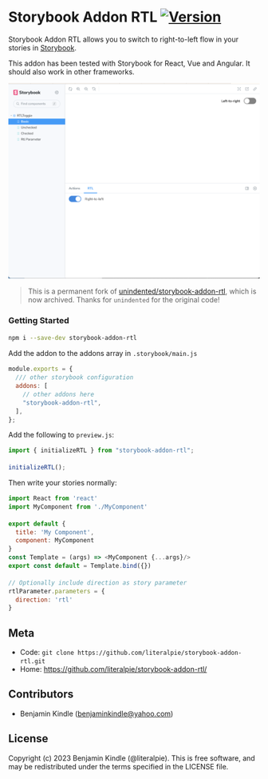 # Storybook Addon RTL [![Version](https://img.shields.io/npm/v/storybook-addon-rtl.svg)](https://www.npmjs.com/package/storybook-addon-rtl)

Storybook Addon RTL allows you to switch to right-to-left flow in your stories in [Storybook](https://storybook.js.org).

This addon has been tested with Storybook for React, Vue and Angular. It should also work in other frameworks.

![Storybook Addon RTL Demo](docs/demo.png)

> This is a permanent fork of [unindented/storybook-addon-rtl](https://github.com/unindented/storybook-addon-rtl), which is now archived. Thanks for `unindented` for the original code!

### Getting Started

```sh
npm i --save-dev storybook-addon-rtl
```

Add the addon to the addons array in `.storybook/main.js`

```js
module.exports = {
  /// other storybook configuration
  addons: [
    // other addons here
    "storybook-addon-rtl",
  ],
};
```

Add the following to `preview.js`:

```js
import { initializeRTL } from "storybook-addon-rtl";

initializeRTL();
```

Then write your stories normally:

```js
import React from 'react'
import MyComponent from './MyComponent'

export default {
  title: 'My Component',
  component: MyComponent
}
const Template = (args) => <MyComponent {...args}/>
export const default = Template.bind({})

// Optionally include direction as story parameter
rtlParameter.parameters = {
  direction: 'rtl'
}
```

## Meta

- Code: `git clone https://github.com/literalpie/storybook-addon-rtl.git`
- Home: <https://github.com/literalpie/storybook-addon-rtl/>

## Contributors

- Benjamin Kindle ([benjaminkindle@yahoo.com](mailto:benjaminkindle@yahoo.com))

## License

Copyright (c) 2023 Benjamin Kindle (@literalpie). This is free software, and may be redistributed under the terms specified in the LICENSE file.
